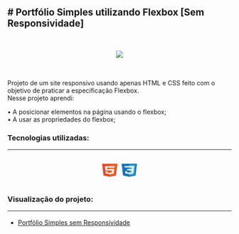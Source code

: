 ## # Portfólio Simples utilizando Flexbox [Sem Responsividade]
<br>
<p align="center">
  <img src="screenshot.do.projeto.png"></img>
</p>
<br>

Projeto de um site responsivo usando apenas HTML e CSS feito com o objetivo de praticar a especificação Flexbox.<br>
Nesse projeto aprendi:<br>

• A posicionar elementos na página usando o flexbox;<br>
• A usar as propriedades do flexbox;<br>


### Tecnologias utilizadas:
<hr>
<br>
<div align="center">
  <img align="center" alt="HTML" height="30" width="40" src="https://raw.githubusercontent.com/devicons/devicon/master/icons/html5/html5-original.svg">
  <img align="center" alt="CSS" height="30" width="40" src="https://raw.githubusercontent.com/devicons/devicon/master/icons/css3/css3-original.svg">
</div>
<br>

### Visualização do projeto: <hr>

- [Portfólio Simples sem Responsividade](https://portifoliosimples.netlify.app)

